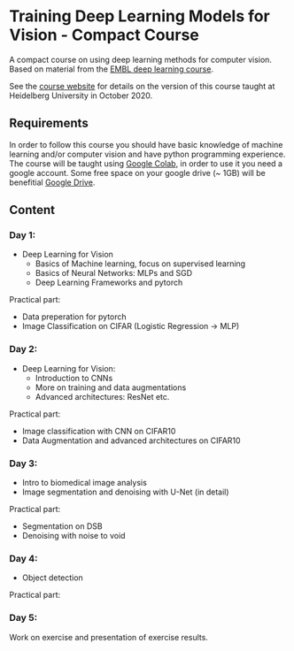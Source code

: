 # Training Deep Learning Models for Vision - Compact Course

A compact course on using deep learning methods for computer vision.
Based on material from the [EMBL deep learning course](https://github.com/kreshuklab/teaching-dl-course-2019).

See the [course website](https://hci.iwr.uni-heidelberg.de/ial/adl) for details on the version of this course taught at Heidelberg University in October 2020.

## Requirements

In order to follow this course you should have basic knowledge of machine learning and/or computer vision and have python programming experience.
The course will be taught using [Google Colab](https://colab.research.google.com/notebooks/intro.ipynb#), in order to use it you need a google account. 
Some free space on your google drive (~ 1GB) will be benefitial [Google Drive](https://www.google.com/drive/). 


## Content

### Day 1:

- Deep Learning for Vision
    - Basics of Machine learning, focus on supervised learning
    - Basics of Neural Networks: MLPs and SGD
    - Deep Learning Frameworks and pytorch

Practical part:
- Data preperation for pytorch
- Image Classification on CIFAR (Logistic Regression -> MLP)


### Day 2:

- Deep Learning for Vision:
    - Introduction to CNNs
    - More on training and data augmentations
    - Advanced architectures: ResNet etc.

Practical part:
- Image classification with CNN on CIFAR10
- Data Augmentation and advanced architectures on CIFAR10


### Day 3:

- Intro to biomedical image analysis
- Image segmentation and denoising with U-Net (in detail)

Practical part:
- Segmentation on DSB
- Denoising with noise to void


### Day 4:

- Object detection

Practical part:

### Day 5:

Work on exercise and presentation of exercise results.
